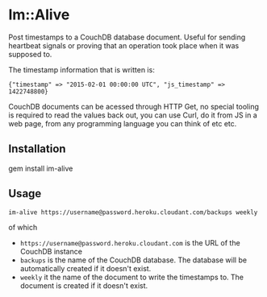 # Im::Alive

Post timestamps to a CouchDB database document. Useful for sending heartbeat signals or proving that an operation took place when it was supposed to. 

The timestamp information that is written is: 

`{"timestamp" => "2015-02-01 00:00:00 UTC", "js_timestamp" => 1422748800}`

CouchDB documents can be acessed through HTTP Get, no special tooling is required to read the values back out, you can use Curl, do it from JS in a web page, from any programming language you can think of etc etc. 

## Installation

gem install im-alive

## Usage

`im-alive https://username@password.heroku.cloudant.com/backups weekly`

of which 
- `https://username@password.heroku.cloudant.com` is the URL of the CouchDB instance
- `backups` is the name of the CouchDB database. The database will be automatically created if it doesn't exist.
- `weekly` it the name of the document to write the timestamps to. The document is created if it doesn't exist.
